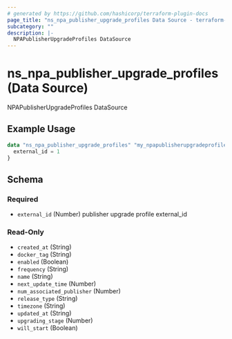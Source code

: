 ```yaml
---
# generated by https://github.com/hashicorp/terraform-plugin-docs
page_title: "ns_npa_publisher_upgrade_profiles Data Source - terraform-provider-ns"
subcategory: ""
description: |-
  NPAPublisherUpgradeProfiles DataSource
---
```


# ns_npa_publisher_upgrade_profiles (Data Source)

NPAPublisherUpgradeProfiles DataSource

## Example Usage

```terraform
data "ns_npa_publisher_upgrade_profiles" "my_npapublisherupgradeprofiles" {
  external_id = 1
}
```

<!-- schema generated by tfplugindocs -->
## Schema

### Required

- `external_id` (Number) publisher upgrade profile external_id

### Read-Only

- `created_at` (String)
- `docker_tag` (String)
- `enabled` (Boolean)
- `frequency` (String)
- `name` (String)
- `next_update_time` (Number)
- `num_associated_publisher` (Number)
- `release_type` (String)
- `timezone` (String)
- `updated_at` (String)
- `upgrading_stage` (Number)
- `will_start` (Boolean)


